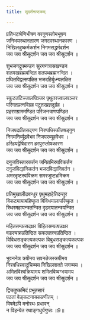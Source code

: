 ```yaml
---
title: सुदर्शनाष्टकम्

---
```

प्रतिभटश्रेणिभीषण वरगुणस्तोमभूषण  
जनिभयस्थानतारण जगदवस्थानकारण ।  
निखिलदुष्कर्मकर्शन निगमसद्धर्मदर्शन   
जय जय श्रीसुदर्शन जय जय श्रीसुदर्शन ॥

शुभजगद्रूपमण्डन सुरगणत्रासखण्डन  
शतमखब्रह्मवन्दित शतपथब्रह्मनन्दित ।  
प्रथितविद्वत्सपक्षित भजदहिर्बुध्न्यलक्षित  
जय जय श्रीसुदर्शन जय जय श्रीसुदर्शन ॥

स्फुटतटिज्जालपिञ्जर पृथुतरज्वालपञ्जर  
परिगतप्रत्नविग्रह पटुतरप्रज्ञदुर्ग्रह ।  
प्रहरणग्राममण्डित परिजनत्राणपण्डित  
जय जय श्रीसुदर्शन जय जय श्रीसुदर्शन ॥

निजपदप्रीतसद्गण निरुपधिस्फीतषड्गुण   
निगमनिर्व्यूढवैभव निजपरव्यूहवैभव ।  
हरिहयद्वेषिदारण हरपुरप्लोषकारण  
जय जय श्रीसुदर्शन जय जय श्रीसुदर्शन ॥

दनुजविस्तारकर्तन जनितमिस्राविकर्तन  
दनुजविद्यानिकर्तन भजदविद्यानिवर्तन ।  
अमरदृष्टस्वविक्रम समरजुष्टभ्रमिक्रम  
जय जय श्रीसुदर्शन जय जय श्रीसुदर्शन ॥

प्रतिमुखालीढबन्धुर पृथुमहाहेतिदन्तुर  
विकटमायाबहिष्कृत विविधमालापरिष्कृत ।  
स्थिरमहायन्त्रतन्त्रित दृढदयातन्त्रयन्त्रित  
जय जय श्रीसुदर्शन जय जय श्रीसुदर्शन ॥

महितसम्पत्सदक्षर विहितसम्पत्षडक्षर  
षडरचक्रप्रतिष्ठित सकलतत्त्वप्रतिष्ठित ।  
विविधसङ्कल्पकल्पक विबुधसङ्कल्पकल्पक  
जय जय श्रीसुदर्शन जय जय श्रीसुदर्शन ॥

भुवननेत्र त्रयीमय सवनतेजस्त्रयीमय  
निरवधिस्वादुचिन्मय निखिलशक्ते जगन्मय ।  
अमितविश्वक्रियामय शमितविष्वग्भयामय  
जय जय श्रीसुदर्शन जय जय श्रीसुदर्शन ॥

द्विचतुष्कमिदं प्रभूतसारं  
पठतां वेङ्कटनायकप्रणीतम् ।  
विषमेऽपि मनोरथः प्रधावन्  
न विहन्येत रथाङ्गधुर्यगुप्तः ॥9॥